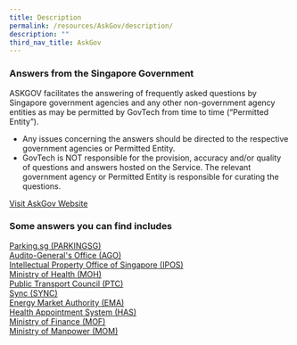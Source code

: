 ```yaml
---
title: Description
permalink: /resources/AskGov/description/
description: ""
third_nav_title: AskGov
---
```

### **Answers from the Singapore Government**

 ASKGOV facilitates the answering of frequently asked questions by Singapore government agencies and any other non-government agency entities as may be permitted by GovTech from time to time (“Permitted Entity”).

*   Any issues concerning the answers should be directed to the respective government agencies or Permitted Entity.
* GovTech is NOT responsible for the provision, accuracy and/or quality of questions and answers hosted on the Service. The relevant government agency or Permitted Entity is responsible for curating the questions.

[Visit AskGov Website](https://ask.gov.sg/)

### **Some answers you can find includes**

[Parking.sg (PARKINGSG)](https://ask.gov.sg/agency/parkingsg)       
[Audito-General's Office (AGO)](https://ask.gov.sg/agency/ago)  
[Intellectual Property Office of Singapore (IPOS)](https://ask.gov.sg/agency/ipos)  
[Ministry of Health (MOH)](https://ask.gov.sg/agency/moh)  
[Public Transport Council (PTC)](https://ask.gov.sg/agency/ptc)  
[Sync (SYNC)](https://ask.gov.sg/agency/sync)  
[Energy Market Authority (EMA)](https://ask.gov.sg/agency/ema)  
[Health Appointment System (HAS)](https://ask.gov.sg/agency/has)  
[Ministry of Finance (MOF)](https://ask.gov.sg/agency/MOF)  
[Ministry of Manpower (MOM)](https://ask.gov.sg/agency/mom)